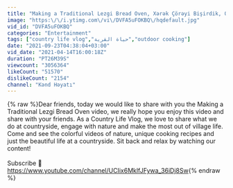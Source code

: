 ```yaml
---
title: "Making a Traditional Lezgi Bread Oven, Xərək Çörəyi Bişirdik, Outdoor Cooking"
image: "https:\/\/i.ytimg.com\/vi\/DVFA5uFOKBQ\/hqdefault.jpg"
vid_id: "DVFA5uFOKBQ"
categories: "Entertainment"
tags: ["country life vlog","حياة القرية","outdoor cooking"]
date: "2021-09-23T04:38:04+03:00"
vid_date: "2021-04-14T16:00:18Z"
duration: "PT26M39S"
viewcount: "3056364"
likeCount: "51570"
dislikeCount: "2154"
channel: "Kənd Həyatı"
---
```

{% raw %}Dear friends, today we would like to share  with you the Making a Traditional Lezgi Bread Oven video, we really hope you enjoy this video and share with your friends. As a Country Life Vlog, we love to share what we do at countryside, engage with nature and make the most out of village life. Come and see the colorful videos of nature, unique cooking recipes and just the beautiful life at a countryside. Sit back and relax by watching our content!<br /><br />Subscribe 🔔 <a rel="nofollow" target="blank" href="https://www.youtube.com/channel/UCIix6MklfJFywa_36iDj8Sw">https://www.youtube.com/channel/UCIix6MklfJFywa_36iDj8Sw</a>{% endraw %}
